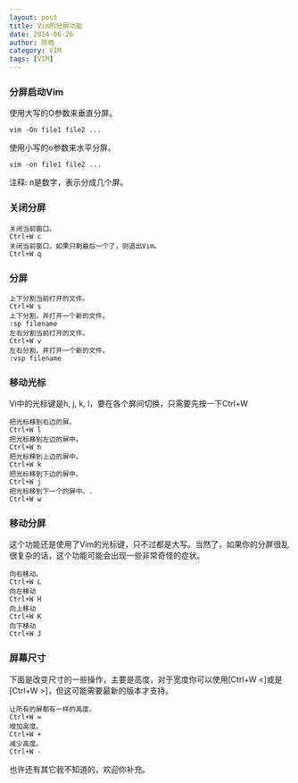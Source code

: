 ```yaml
---
layout: post
title: Vim的分屏功能
date: 2014-06-26
author: 陈皓
category: VIM
tags: [VIM]
---
```


### 分屏启动Vim

使用大写的O参数来垂直分屏。

```
vim -On file1 file2 ...
```

使用小写的o参数来水平分屏。

```
vim -on file1 file2 ...
```

注释: n是数字，表示分成几个屏。

### 关闭分屏

```
关闭当前窗口。
Ctrl+W c
关闭当前窗口，如果只剩最后一个了，则退出Vim。
Ctrl+W q
```

### 分屏

```
上下分割当前打开的文件。
Ctrl+W s
上下分割，并打开一个新的文件。
:sp filename
左右分割当前打开的文件。
Ctrl+W v
左右分割，并打开一个新的文件。
:vsp filename
```

### 移动光标

Vi中的光标键是h, j, k, l，要在各个屏间切换，只需要先按一下Ctrl+W

```
把光标移到右边的屏。
Ctrl+W l
把光标移到左边的屏中。
Ctrl+W h
把光标移到上边的屏中。
Ctrl+W k
把光标移到下边的屏中。
Ctrl+W j
把光标移到下一个的屏中。.
Ctrl+W w
```

### 移动分屏

这个功能还是使用了Vim的光标键，只不过都是大写。当然了，如果你的分屏很乱很复杂的话，这个功能可能会出现一些非常奇怪的症状。

```
向右移动。
Ctrl+W L
向左移动
Ctrl+W H
向上移动
Ctrl+W K
向下移动
Ctrl+W J
```

### 屏幕尺寸

下面是改变尺寸的一些操作，主要是高度，对于宽度你可以使用[Ctrl+W <]或是[Ctrl+W >]，但这可能需要最新的版本才支持。

```
让所有的屏都有一样的高度。
Ctrl+W =
增加高度。
Ctrl+W +
减少高度。
Ctrl+W -
```

也许还有其它我不知道的，欢迎你补充。
